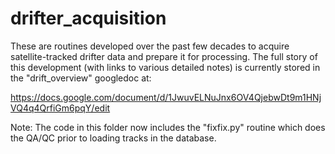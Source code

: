# drifter_acquisition

These are routines developed over the past few decades to acquire satellite-tracked drifter data and prepare it for processing.
The full story of this development (with links to various detailed notes) is currently stored in the "drift_overview" googledoc at:

https://docs.google.com/document/d/1JwuvELNuJnx6OV4QjebwDt9m1HNjVQ4q4QrfiGm6pqY/edit


Note: The code in this folder now includes the "fixfix.py" routine which does the QA/QC prior to loading tracks in the database.
